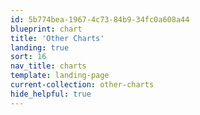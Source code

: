 ```yaml
---
id: 5b774bea-1967-4c73-84b9-34fc0a608a44
blueprint: chart
title: 'Other Charts'
landing: true
sort: 16
nav_title: charts
template: landing-page
current-collection: other-charts
hide_helpful: true
---
```

